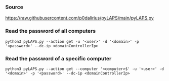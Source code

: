 ### Source
https://raw.githubusercontent.com/p0dalirius/pyLAPS/main/pyLAPS.py  

### Read the password of all computers
```
python3 pyLAPS.py --action get -u '<user>' -d '<domain>' -p '<password>' --dc-ip <domainControllerIp>
```

### Read the password of a specific computer
```
python3 pyLAPS.py --action get --computer '<computer>$' -u '<user>' -d '<domain>' -p '<password>' --dc-ip <domainControllerIp>
```


